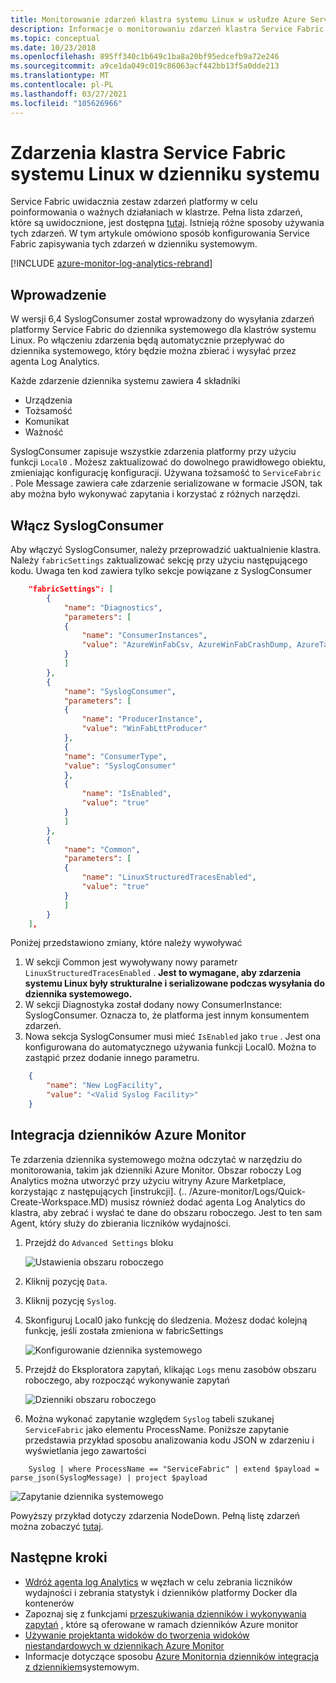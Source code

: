 ```yaml
---
title: Monitorowanie zdarzeń klastra systemu Linux w usłudze Azure Service Fabric
description: Informacje o monitorowaniu zdarzeń klastra Service Fabric Linux przez zapisanie zdarzeń platformy Service Fabric do dziennika systemowego.
ms.topic: conceptual
ms.date: 10/23/2018
ms.openlocfilehash: 895ff340c1b649c1ba8a20bf95edcefb9a72e246
ms.sourcegitcommit: a9ce1da049c019c86063acf442bb13f5a0dde213
ms.translationtype: MT
ms.contentlocale: pl-PL
ms.lasthandoff: 03/27/2021
ms.locfileid: "105626966"
---
```

# <a name="service-fabric-linux-cluster-events-in-syslog"></a>Zdarzenia klastra Service Fabric systemu Linux w dzienniku systemu

Service Fabric uwidacznia zestaw zdarzeń platformy w celu poinformowania o ważnych działaniach w klastrze. Pełna lista zdarzeń, które są uwidocznione, jest dostępna [tutaj](service-fabric-diagnostics-event-generation-operational.md). Istnieją różne sposoby używania tych zdarzeń. W tym artykule omówiono sposób konfigurowania Service Fabric zapisywania tych zdarzeń w dzienniku systemowym.

[!INCLUDE [azure-monitor-log-analytics-rebrand](../../includes/azure-monitor-log-analytics-rebrand.md)]

## <a name="introduction"></a>Wprowadzenie

W wersji 6,4 SyslogConsumer został wprowadzony do wysyłania zdarzeń platformy Service Fabric do dziennika systemowego dla klastrów systemu Linux. Po włączeniu zdarzenia będą automatycznie przepływać do dziennika systemowego, który będzie można zbierać i wysyłać przez agenta Log Analytics.

Każde zdarzenie dziennika systemu zawiera 4 składniki
* Urządzenia
* Tożsamość
* Komunikat
* Ważność

SyslogConsumer zapisuje wszystkie zdarzenia platformy przy użyciu funkcji `Local0` . Możesz zaktualizować do dowolnego prawidłowego obiektu, zmieniając konfigurację konfiguracji. Używana tożsamość to `ServiceFabric` . Pole Message zawiera całe zdarzenie serializowane w formacie JSON, tak aby można było wykonywać zapytania i korzystać z różnych narzędzi. 

## <a name="enable-syslogconsumer"></a>Włącz SyslogConsumer

Aby włączyć SyslogConsumer, należy przeprowadzić uaktualnienie klastra. Należy `fabricSettings` zaktualizować sekcję przy użyciu następującego kodu. Uwaga ten kod zawiera tylko sekcje powiązane z SyslogConsumer

```json
    "fabricSettings": [
        {
            "name": "Diagnostics",
            "parameters": [
            {
                "name": "ConsumerInstances",
                "value": "AzureWinFabCsv, AzureWinFabCrashDump, AzureTableWinFabEtwQueryable, SyslogConsumer"
            }
            ]
        },
        {
            "name": "SyslogConsumer",
            "parameters": [
            {
                "name": "ProducerInstance",
                "value": "WinFabLttProducer"
            },
            {
            "name": "ConsumerType",
            "value": "SyslogConsumer"
            },
            {
                "name": "IsEnabled",
                "value": "true"
            }
            ]
        },
        {
            "name": "Common",
            "parameters": [
            {
                "name": "LinuxStructuredTracesEnabled",
                "value": "true"
            }
            ]
        }
    ],
```

Poniżej przedstawiono zmiany, które należy wywoływać
1. W sekcji Common jest wywoływany nowy parametr `LinuxStructuredTracesEnabled` . **Jest to wymagane, aby zdarzenia systemu Linux były strukturalne i serializowane podczas wysyłania do dziennika systemowego.**
2. W sekcji Diagnostyka został dodany nowy ConsumerInstance: SyslogConsumer. Oznacza to, że platforma jest innym konsumentem zdarzeń. 
3. Nowa sekcja SyslogConsumer musi mieć `IsEnabled` jako `true` . Jest ona konfigurowana do automatycznego używania funkcji Local0. Można to zastąpić przez dodanie innego parametru.

```json
    {
        "name": "New LogFacility",
        "value": "<Valid Syslog Facility>"
    }
```

## <a name="azure-monitor-logs-integration"></a>Integracja dzienników Azure Monitor
Te zdarzenia dziennika systemowego można odczytać w narzędziu do monitorowania, takim jak dzienniki Azure Monitor. Obszar roboczy Log Analytics można utworzyć przy użyciu witryny Azure Marketplace, korzystając z następujących [instrukcji]. (.. /Azure-monitor/Logs/Quick-Create-Workspace.MD) musisz również dodać agenta Log Analytics do klastra, aby zebrać i wysłać te dane do obszaru roboczego. Jest to ten sam Agent, który służy do zbierania liczników wydajności. 

1. Przejdź do `Advanced Settings` bloku

    ![Ustawienia obszaru roboczego](media/service-fabric-diagnostics-oms-syslog/workspace-settings.png)

2. Kliknij pozycję `Data`.
3. Kliknij pozycję `Syslog`.
4. Skonfiguruj Local0 jako funkcję do śledzenia. Możesz dodać kolejną funkcję, jeśli została zmieniona w fabricSettings

    ![Konfigurowanie dziennika systemowego](media/service-fabric-diagnostics-oms-syslog/syslog-configure.png)
5. Przejdź do Eksploratora zapytań, klikając `Logs` menu zasobów obszaru roboczego, aby rozpocząć wykonywanie zapytań

    ![Dzienniki obszaru roboczego](media/service-fabric-diagnostics-oms-syslog/workspace-logs.png)
6. Można wykonać zapytanie względem `Syslog` tabeli szukanej `ServiceFabric` jako elementu ProcessName. Poniższe zapytanie przedstawia przykład sposobu analizowania kodu JSON w zdarzeniu i wyświetlania jego zawartości

```kusto
    Syslog | where ProcessName == "ServiceFabric" | extend $payload = parse_json(SyslogMessage) | project $payload
```

![Zapytanie dziennika systemowego](media/service-fabric-diagnostics-oms-syslog/syslog-query.png)

Powyższy przykład dotyczy zdarzenia NodeDown. Pełną listę zdarzeń można zobaczyć [tutaj](service-fabric-diagnostics-event-generation-operational.md).

## <a name="next-steps"></a>Następne kroki
* [Wdróż agenta log Analytics](service-fabric-diagnostics-oms-agent.md) w węzłach w celu zebrania liczników wydajności i zebrania statystyk i dzienników platformy Docker dla kontenerów
* Zapoznaj się z funkcjami [przeszukiwania dzienników i wykonywania zapytań](../azure-monitor/logs/log-query-overview.md) , które są oferowane w ramach dzienników Azure monitor
* [Używanie projektanta widoków do tworzenia widoków niestandardowych w dziennikach Azure Monitor](../azure-monitor/visualize/view-designer.md)
* Informacje dotyczące sposobu [Azure Monitornia dzienników integracja z dziennikiem](../azure-monitor/agents/data-sources-syslog.md)systemowym.
